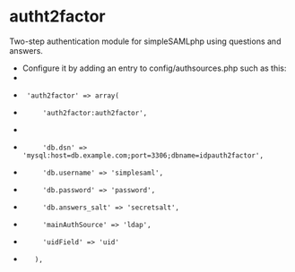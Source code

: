 autht2factor
==========

Two-step authentication module for simpleSAMLphp using questions and answers.

 * Configure it by adding an entry to config/authsources.php such as this:
 *
 *      'auth2factor' => array(
 *       	'auth2factor:auth2factor',
 *
 *        	'db.dsn' => 'mysql:host=db.example.com;port=3306;dbname=idpauth2factor',
 *       	'db.username' => 'simplesaml',
 *       	'db.password' => 'password',
 *          'db.answers_salt' => 'secretsalt',
 *			'mainAuthSource' => 'ldap',
 *			'uidField' => 'uid'
 *        ),
